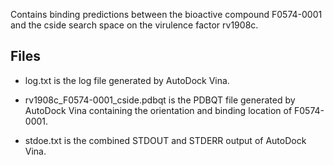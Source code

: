 Contains binding predictions between the bioactive compound F0574-0001 and the cside search space on the virulence factor rv1908c.

## Files

- log.txt is the log file generated by AutoDock Vina.

- rv1908c_F0574-0001_cside.pdbqt is the PDBQT file generated by AutoDock Vina containing the orientation and binding location of F0574-0001.

- stdoe.txt is the combined STDOUT and STDERR output of AutoDock Vina.

